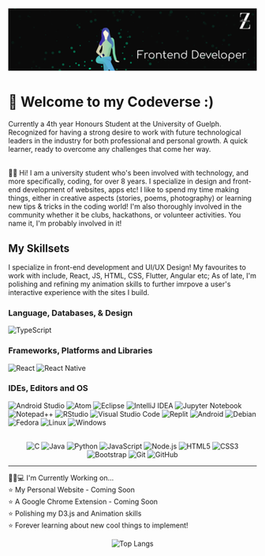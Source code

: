 # [![Zaza H Banner](https://raw.githubusercontent.com/Kayeris/Kayeris/main/Images/banner.png)](https://zazulezaza.carrd.co/)



# 👋 Welcome to my Codeverse :)  
Currently a 4th year Honours Student at the University of Guelph. Recognized for having a strong desire to work with future technological leaders in the industry for both professional and personal growth. A quick learner, ready to overcome any challenges that come her way.  
<br>

🙋🏻 Hi! I am a university student who's been involved with technology, and more specifically, coding, for over 8 years. I specialize in design and front-end development of websites, apps etc! I like to spend my time making things, either in creative aspects (stories, poems, photography) or learning new tips & tricks in the coding world! I'm also thoroughly involved in the community whether it be clubs, hackathons, or volunteer activities. You name it, I'm probably involved in it! 




## My Skillsets
I specialize in front-end development and UI/UX Design! My favourites to work with include, React, JS, HTML, CSS, Flutter, Angular etc; As of late, I'm polishing and refining my animation skills to further imrpove a user's interactive experience with the sites I build.

### Language, Databases, & Design
![TypeScript](https://img.shields.io/badge/typescript-%23007ACC.svg?style=flat&logo=typescript&logoColor=white)


### Frameworks, Platforms and Libraries
![React](https://img.shields.io/badge/react-%2320232a.svg?style=flat&logo=react&logoColor=%2361DAFB)
![React Native](https://img.shields.io/badge/react_native-%2320232a.svg?flat&logo=react&logoColor=%2361DAFB)

### IDEs, Editors and OS
![Android Studio](https://img.shields.io/badge/Android%20Studio-3DDC84.svg?flat&logo=android-studio&logoColor=white)
![Atom](https://img.shields.io/badge/Atom-%2366595C.svg?style=flat&logo=atom&logoColor=white)
![Eclipse](https://img.shields.io/badge/Eclipse-FE7A16.svg?style=flat&logo=Eclipse&logoColor=white)
![IntelliJ IDEA](https://img.shields.io/badge/IntelliJIDEA-000000.svg?style=flat&logo=intellij-idea&logoColor=white)
![Jupyter Notebook](https://img.shields.io/badge/jupyter-%23FA0F00.svg?style=flat&logo=jupyter&logoColor=white)
![Notepad++](https://img.shields.io/badge/Notepad++-90E59A.svg?style=flat&logo=notepad%2b%2b&logoColor=black)
![RStudio](https://img.shields.io/badge/RStudio-4285F4?style=flat&logo=rstudio&logoColor=white)
![Visual Studio Code](https://img.shields.io/badge/Visual%20Studio%20Code-0078d7.svg?style=flat&logo=visual-studio-code&logoColor=white)
![Replit](https://img.shields.io/badge/Replit-DD1200?style=flat&logo=Replit&logoColor=white)
![Android](https://img.shields.io/badge/Android-3DDC84?style=flat&logo=android&logoColor=white)
![Debian](https://img.shields.io/badge/Debian-D70A53?style=flat&logo=debian&logoColor=white)
![Fedora](https://img.shields.io/badge/Fedora-294172?style=flat&logo=fedora&logoColor=white)
![Linux](https://img.shields.io/badge/Linux-FCC624?style=flat&logo=linux&logoColor=black)
![Windows](https://img.shields.io/badge/Windows-0078D6?style=flat&logo=windows&logoColor=white)


<br>
<div align="center" margin-top="5px">
    <img src="https://img.shields.io/badge/--141311?style=flat&logo=c&logoColor=ffffff&textColor=000000" alt="C"> 
    <img src="https://img.shields.io/badge/-Java-141311?style=flat&logo=java&logoColor=white&textColor=000000" alt="Java"> 
    <img src="https://img.shields.io/badge/-Python-141311?style=flat&logo=python&logoColor=white" alt="Python">
    <img src="https://img.shields.io/badge/-JavaScript-141311?style=flat&logo=javascript&logoColor=eed718" alt="JavaScript">
    <img src="https://img.shields.io/badge/-Nodejs-141311?style=flat&logo=Node.js" alt="Node.js">
    <img src = "https://img.shields.io/badge/-HTML5-141311?style=flat&logo=html5&logoColor=white" alt="HTML5">
    <img src = "https://img.shields.io/badge/-CSS3-141311?style=flat&logo=css3&logoColor=white" alt="CSS3">
    <img src="https://img.shields.io/badge/-Bootstrap-141311?style=flat&logo=bootstrap&logoColor=white" alt="Bootstrap">
    <img src="https://img.shields.io/badge/-Git-141311?style=flat&logo=git" alt="Git"> 
    <img src="https://img.shields.io/badge/-GitHub-141311?style=flat&logo=github" alt="GitHub">
</div>

<hr>

👧🏻💻 I'm Currently Working on...  
⭐ My Personal Website - Coming Soon  
⭐ A Google Chrome Extension - Coming Soon  
⭐ Polishing my D3.js and Animation skills  
⭐ Forever learning about new cool things to implement! 



<div align="center" margin-top="5px">
    
![Top Langs](https://github-readme-stats.vercel.app/api/top-langs/?username=Kayeris&langs_count=5&theme=gotham&card_width=1000)
    
</div>
    
